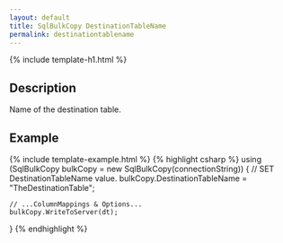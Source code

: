 ```yaml
---
layout: default
title: SqlBulkCopy DestinationTableName
permalink: destinationtablename
---
```


{% include template-h1.html %}

## Description

Name of the destination table.

## Example
{% include template-example.html %} 
{% highlight csharp %}
using (SqlBulkCopy bulkCopy = new SqlBulkCopy(connectionString))
{
    // SET DestinationTableName value.
    bulkCopy.DestinationTableName = "TheDestinationTable";

    // ...ColumnMappings & Options...
    bulkCopy.WriteToServer(dt);
}
{% endhighlight %}
